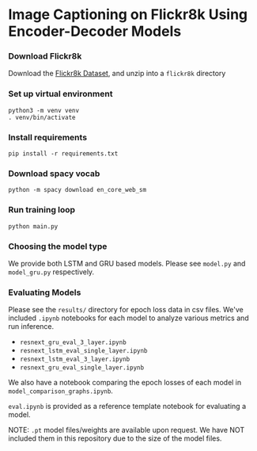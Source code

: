 # Image Captioning on Flickr8k Using Encoder-Decoder Models

### Download Flickr8k
Download the [Flickr8k Dataset](https://www.kaggle.com/datasets/adityajn105/flickr8k), and unzip into a `flickr8k` directory

### Set up virtual environment
    python3 -m venv venv
    . venv/bin/activate

### Install requirements
    pip install -r requirements.txt

### Download spacy vocab
    python -m spacy download en_core_web_sm

### Run training loop
    python main.py

### Choosing the model type
We provide both LSTM and GRU based models. Please see `model.py` and `model_gru.py` respectively.

### Evaluating Models
Please see the `results/` directory for epoch loss data in csv files. We've included 
`.ipynb` notebooks for each model to analyze various metrics and run inference.

- `resnext_gru_eval_3_layer.ipynb`
- `resnext_lstm_eval_single_layer.ipynb`
- `resnext_lstm_eval_3_layer.ipynb`
- `resnext_gru_eval_single_layer.ipynb`

We also have a notebook comparing the epoch losses of each model in `model_comparison_graphs.ipynb`.

`eval.ipynb` is provided as a reference template notebook for evaluating a model.

NOTE: `.pt` model files/weights are available upon request. We have NOT included
them in this repository due to the size of the model files.
